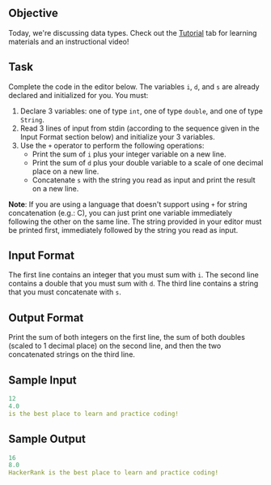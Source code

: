 ## Objective

Today, we're discussing data types. Check out the [Tutorial](https://www.hackerrank.com/domains/tutorials/30-days-of-code) tab for learning materials and an instructional video!

## Task

Complete the code in the editor below. The variables `i`, `d`, and `s` are already declared and initialized for you. You must:

1. Declare 3 variables: one of type `int`, one of type `double`, and one of type `String`.
2. Read 3 lines of input from stdin (according to the sequence given in the Input Format section below) and initialize your 3 variables.
3. Use the `+` operator to perform the following operations:
   - Print the sum of `i` plus your integer variable on a new line.
   - Print the sum of `d` plus your double variable to a scale of one decimal place on a new line.
   - Concatenate `s` with the string you read as input and print the result on a new line.

**Note**: If you are using a language that doesn't support using `+` for string concatenation (e.g.: C), you can just print one variable immediately following the other on the same line. The string provided in your editor must be printed first, immediately followed by the string you read as input.

## Input Format

The first line contains an integer that you must sum with `i`.
The second line contains a double that you must sum with `d`.
The third line contains a string that you must concatenate with `s`.

## Output Format

Print the sum of both integers on the first line, the sum of both doubles (scaled to 1 decimal place) on the second line, and then the two concatenated strings on the third line.

## Sample Input

```yaml
12 
4.0 
is the best place to learn and practice coding!
```

## Sample Output

```yaml
16
8.0
HackerRank is the best place to learn and practice coding!
```
